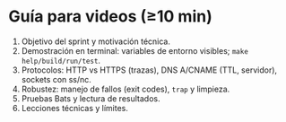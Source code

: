 # Guía para videos (≥10 min)

1) Objetivo del sprint y motivación técnica.
2) Demostración en terminal: variables de entorno visibles; `make help/build/run/test`.
3) Protocolos: HTTP vs HTTPS (trazas), DNS A/CNAME (TTL, servidor), sockets con ss/nc.
4) Robustez: manejo de fallos (exit codes), `trap` y limpieza.
5) Pruebas Bats y lectura de resultados.
6) Lecciones técnicas y límites.